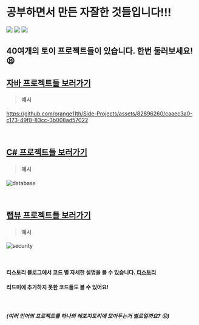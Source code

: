 # 공부하면서 만든 자잘한 것들입니다!!!

<img src="https://img.shields.io/badge/java-4479A1?style=for-the-badge&logo=java&logoColor=white"> <img src="https://img.shields.io/badge/csharp-512BD4?style=for-the-badge&logo=csharp&logoColor=white"> 
<img src="https://img.shields.io/badge/labview-FFDB00?style=for-the-badge&logo=labview&logoColor=white"> 

## 40여개의 토이 프로젝트들이 있습니다. 한번 둘러보세요! :tired_face:

## [자바 프로젝트들 보러가기](https://github.com/orange11th/Side-Projects/tree/main/JAVA)
> #### 예시
https://github.com/orange11th/Side-Projects/assets/82896260/caaec3a0-c173-49f8-83cc-3b008ad57022

</br>

## [C# 프로젝트들 보러가기](https://github.com/orange11th/Side-Projects/tree/main/C%23)
> #### 예시
![database](https://github.com/orange11th/Side-Projects/assets/82896260/051c0ae5-390d-4aa8-9388-f4253a92b74d)

</br>

## [랩뷰 프로젝트들 보러가기](https://github.com/orange11th/Side-Projects/tree/main/LabVIEW)
> #### 예시
![security](https://github.com/orange11th/Side-Projects/assets/82896260/afa498b1-6cb9-48ab-8e93-aae8872e9b4a)

</br>

#### 티스토리 블로그에서 코드 별 자세한 설명을 볼 수 있습니다. [티스토리](https://ggaebap.tistory.com/)
#### 리드미에 추가하지 못한 코드들도 볼 수 있어요!

</br>

##### (여러 언어의 프로젝트를 하나의 레포지토리에 모아두는거 별로일까요? :open_mouth:)
